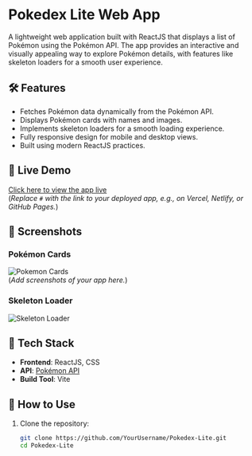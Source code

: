 # Pokedex Lite Web App

A lightweight web application built with ReactJS that displays a list of Pokémon using the Pokémon API. The app provides an interactive and visually appealing way to explore Pokémon details, with features like skeleton loaders for a smooth user experience.

## 🛠️ Features

- Fetches Pokémon data dynamically from the Pokémon API.
- Displays Pokémon cards with names and images.
- Implements skeleton loaders for a smooth loading experience.
- Fully responsive design for mobile and desktop views.
- Built using modern ReactJS practices.

## 🚀 Live Demo

[Click here to view the app live](#)  
(*Replace `#` with the link to your deployed app, e.g., on Vercel, Netlify, or GitHub Pages.*)

## 📸 Screenshots

### Pokémon Cards
![Pokemon Cards](#)  
(*Add screenshots of your app here.*)

### Skeleton Loader
![Skeleton Loader](#)

## 🧰 Tech Stack

- **Frontend**: ReactJS, CSS
- **API**: [Pokémon API](https://pokeapi.co/)
- **Build Tool**: Vite

## 📝 How to Use

1. Clone the repository:
   ```bash
   git clone https://github.com/YourUsername/Pokedex-Lite.git
   cd Pokedex-Lite
